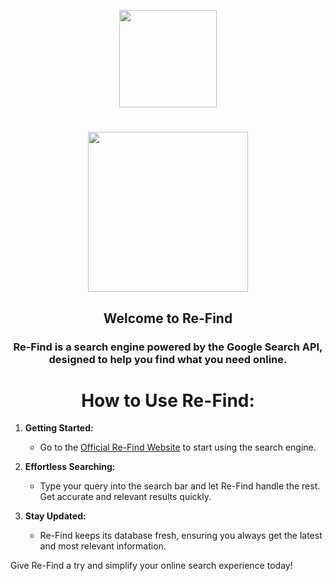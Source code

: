 <p align="center">
  <img width="156" align="center" src="https://github.com/purploided/Re-Find/blob/main/%40Extras/reupmini.png">
</p>

<h1 align="center">
  <img width="256" align="center" src="https://github.com/purploided/Re-Find/blob/main/%40Extras/REFIND.png">
</h1>

<h2 align="center">Welcome to Re-Find</h2>

<h3 align="center">Re-Find is a search engine powered by the Google Search API, designed to help you find what you need online.</h3>

<h1 align="center">How to Use Re-Find:</h1>

1. **Getting Started:**
   - Go to the [Official Re-Find Website](https://www.re-find.net) to start using the search engine.

2. **Effortless Searching:**
   - Type your query into the search bar and let Re-Find handle the rest. Get accurate and relevant results quickly.

3. **Stay Updated:**
   - Re-Find keeps its database fresh, ensuring you always get the latest and most relevant information.

Give Re-Find a try and simplify your online search experience today!
